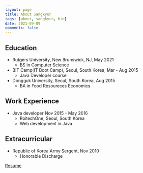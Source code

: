 ```yaml
---
layout: page
title: About Sangkyun
tags: [about, sangkyun, bio]
date: 2021-09-09
comments: false
---
```


## Education
* Rutgers University, New Brunswick, NJ,        May 2021
    * BS in Computer Science
* BIT Camp(IT Boot Camp), Seoul, South Korea,   Mar - Aug 2015
    * Java Developer course
* Dongguk University, Seoul, South Korea,       Aug 2015
    * BA in Food Resoureces Economics

## Work Experience
* Java developer                                Nov 2015 - May 2016
    * RoitechOne, Seoul, South Korea
    * Web development in Java

## Extracurricular
* Republic of Korea Army Sergent,               Nov 2010
    * Honorable Discharge

<div markdown="0">
    <a href="https://github.com/Sangkyun-Kim15/Sangkyun-Kim15.github.io/blob/master/assets/img/Resume_SKim.pdf" class="btn">Resume</a>
</div>
